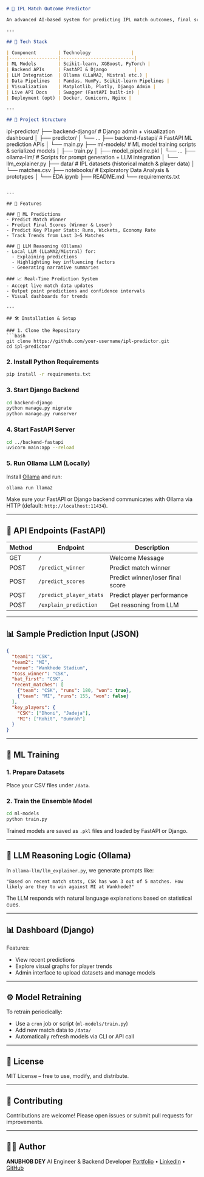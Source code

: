 ```markdown
# 🏏 IPL Match Outcome Predictor

An advanced AI-based system for predicting IPL match outcomes, final scores, key player performance, and explaining predictions using a hybrid of machine learning and a local large language model (LLM) via Ollama.

---

## 🔧 Tech Stack

| Component        | Technology               |
|------------------|---------------------------|
| ML Models        | Scikit-learn, XGBoost, PyTorch |
| Backend APIs     | FastAPI & Django          |
| LLM Integration  | Ollama (LLaMA2, Mistral etc.) |
| Data Pipelines   | Pandas, NumPy, Scikit-learn Pipelines |
| Visualization    | Matplotlib, Plotly, Django Admin |
| Live API Docs    | Swagger (FastAPI built-in) |
| Deployment (opt) | Docker, Gunicorn, Nginx |

---

## 📁 Project Structure

```

ipl-predictor/
├── backend-django/         # Django admin + visualization dashboard
│   ├── predictor/
│   └── ...
├── backend-fastapi/        # FastAPI ML prediction APIs
│   └── main.py
├── ml-models/              # ML model training scripts & serialized models
│   ├── train.py
│   ├── model\_pipeline.pkl
│   └── ...
├── ollama-llm/             # Scripts for prompt generation + LLM integration
│   └── llm\_explainer.py
├── data/                   # IPL datasets (historical match & player data)
│   └── matches.csv
├── notebooks/              # Exploratory Data Analysis & prototypes
│   └── EDA.ipynb
├── README.md
└── requirements.txt

```

---

## 🚀 Features

### 🧠 ML Predictions
- Predict Match Winner
- Predict Final Scores (Winner & Loser)
- Predict Key Player Stats: Runs, Wickets, Economy Rate
- Track Trends from Last 3–5 Matches

### 💬 LLM Reasoning (Ollama)
- Local LLM (LLaMA2/Mistral) for:
  - Explaining predictions
  - Highlighting key influencing factors
  - Generating narrative summaries

### 📈 Real-Time Prediction System
- Accept live match data updates
- Output point predictions and confidence intervals
- Visual dashboards for trends

---

## 🛠️ Installation & Setup

### 1. Clone the Repository
```bash
git clone https://github.com/your-username/ipl-predictor.git
cd ipl-predictor
````

### 2. Install Python Requirements

```bash
pip install -r requirements.txt
```

### 3. Start Django Backend

```bash
cd backend-django
python manage.py migrate
python manage.py runserver
```

### 4. Start FastAPI Server

```bash
cd ../backend-fastapi
uvicorn main:app --reload
```

### 5. Run Ollama LLM (Locally)

Install [Ollama](https://ollama.com/) and run:

```bash
ollama run llama2
```

Make sure your FastAPI or Django backend communicates with Ollama via HTTP (default: `http://localhost:11434`).

---

## 🔗 API Endpoints (FastAPI)

| Method | Endpoint                | Description                      |
| ------ | ----------------------- | -------------------------------- |
| GET    | `/`                     | Welcome Message                  |
| POST   | `/predict_winner`       | Predict match winner             |
| POST   | `/predict_scores`       | Predict winner/loser final score |
| POST   | `/predict_player_stats` | Predict player performance       |
| POST   | `/explain_prediction`   | Get reasoning from LLM           |

---

## 📊 Sample Prediction Input (JSON)

```json
{
  "team1": "CSK",
  "team2": "MI",
  "venue": "Wankhede Stadium",
  "toss_winner": "CSK",
  "bat_first": "CSK",
  "recent_matches": [
    {"team": "CSK", "runs": 180, "won": true},
    {"team": "MI", "runs": 155, "won": false}
  ],
  "key_players": {
    "CSK": ["Dhoni", "Jadeja"],
    "MI": ["Rohit", "Bumrah"]
  }
}
```

---

## 🧪 ML Training

### 1. Prepare Datasets

Place your CSV files under `/data`.

### 2. Train the Ensemble Model

```bash
cd ml-models
python train.py
```

Trained models are saved as `.pkl` files and loaded by FastAPI or Django.

---

## 🧠 LLM Reasoning Logic (Ollama)

In `ollama-llm/llm_explainer.py`, we generate prompts like:

```
"Based on recent match stats, CSK has won 3 out of 5 matches. How likely are they to win against MI at Wankhede?"
```

The LLM responds with natural language explanations based on statistical cues.

---

## 📊 Dashboard (Django)

Features:

* View recent predictions
* Explore visual graphs for player trends
* Admin interface to upload datasets and manage models

---

## ⚙️ Model Retraining

To retrain periodically:

* Use a `cron` job or script (`ml-models/train.py`)
* Add new match data to `/data/`
* Automatically refresh models via CLI or API call

---

## 📜 License

MIT License – free to use, modify, and distribute.

---

## 🙌 Contributing

Contributions are welcome! Please open issues or submit pull requests for improvements.

---

## 👨‍💻 Author

**ANUBHOB DEY**
AI Engineer & Backend Developer
[Portfolio](https://your-portfolio.com) • [LinkedIn](https://linkedin.com/in/your-profile) • [GitHub](https://github.com/your-username)

```

